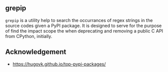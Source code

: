 ## grepip

`grepip` is a utility help to search the occurrances of regex strings in the source codes given a PyPI package.
It is designed to serve for the purpose of find the impact scope the when deprecating and removing a public C API from CPython, initially.

## Acknowledgement

- https://hugovk.github.io/top-pypi-packages/